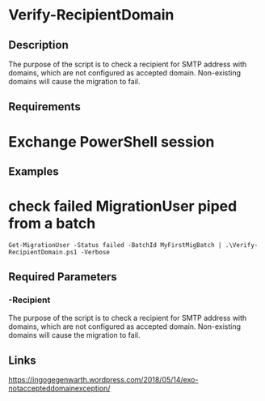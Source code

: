 # Verify-RecipientDomain
## Description

The purpose of the script is to check a recipient for SMTP address with domains, which are not configured as accepted domain. Non-existing domains will cause the migration to fail.

## Requirements
# Exchange PowerShell session

## Examples

# check failed MigrationUser piped from a batch
```
Get-MigrationUser -Status failed -BatchId MyFirstMigBatch | .\Verify-RecipientDomain.ps1 -Verbose
```

## Required Parameters

### -Recipient

The purpose of the script is to check a recipient for SMTP address with domains, which are not configured as accepted domain. Non-existing domains will cause the migration to fail.

## Links

https://ingogegenwarth.wordpress.com/2018/05/14/exo-notaccepteddomainexception/
